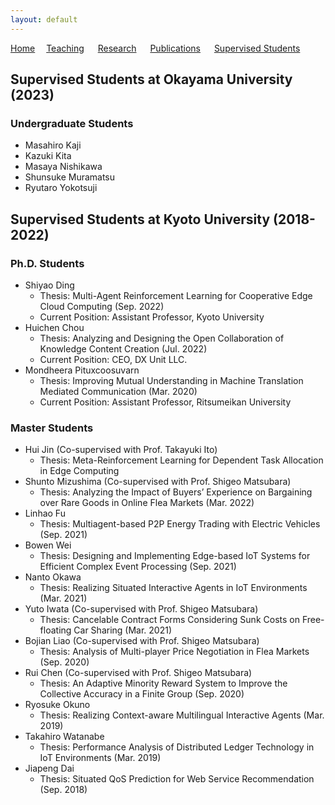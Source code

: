 ```yaml
---
layout: default
---
```


[Home](https://lindh.github.io/)&emsp; [Teaching](./teaching.html) &emsp; [Research](./research.html) &emsp; [Publications](./publication.html) &emsp; [Supervised Students](./students.html) 

## Supervised Students at Okayama University (2023)
### Undergraduate Students
- Masahiro Kaji
- Kazuki Kita
- Masaya Nishikawa
- Shunsuke Muramatsu
- Ryutaro Yokotsuji

## Supervised Students at Kyoto University (2018-2022)

### Ph.D. Students
- Shiyao Ding
  - Thesis: Multi-Agent Reinforcement Learning for Cooperative Edge Cloud Computing (Sep. 2022)
  - Current Position: Assistant Professor, Kyoto University
- Huichen Chou
  - Thesis: Analyzing and Designing the Open Collaboration of Knowledge Content Creation (Jul. 2022)
  - Current Position: CEO, DX Unit LLC.
- Mondheera Pituxcoosuvarn
  - Thesis: Improving Mutual Understanding in Machine Translation Mediated Communication (Mar. 2020)
  - Current Position: Assistant Professor, Ritsumeikan University

### Master Students
- Hui Jin (Co-supervised with Prof. Takayuki Ito)
  - Thesis: Meta-Reinforcement Learning for Dependent Task Allocation in Edge Computing
- Shunto Mizushima (Co-supervised with Prof. Shigeo Matsubara)
  - Thesis: Analyzing the Impact of Buyers’ Experience on Bargaining over Rare Goods in Online Flea Markets (Mar. 2022)
- Linhao Fu
  - Thesis: Multiagent-based P2P Energy Trading with Electric Vehicles (Sep. 2021)
- Bowen Wei
  - Thesis: Designing and Implementing Edge-based IoT Systems for Efficient Complex Event Processing (Sep. 2021)
- Nanto Okawa
  - Thesis: Realizing Situated Interactive Agents in IoT Environments (Mar. 2021)
- Yuto Iwata (Co-supervised with Prof. Shigeo Matsubara)
  - Thesis: Cancelable Contract Forms Considering Sunk Costs on Free-floating Car Sharing (Mar. 2021)
- Bojian Liao (Co-supervised with Prof. Shigeo Matsubara)
  - Thesis: Analysis of Multi-player Price Negotiation in Flea Markets (Sep. 2020)
- Rui Chen (Co-supervised with Prof. Shigeo Matsubara)
  - Thesis: An Adaptive Minority Reward System to Improve the Collective Accuracy in a Finite Group (Sep. 2020)
- Ryosuke Okuno
  - Thesis: Realizing Context-aware Multilingual Interactive Agents (Mar. 2019)
- Takahiro Watanabe
  - Thesis: Performance Analysis of Distributed Ledger Technology in IoT Environments (Mar. 2019)
- Jiapeng Dai
  - Thesis: Situated QoS Prediction for Web Service Recommendation (Sep. 2018)
